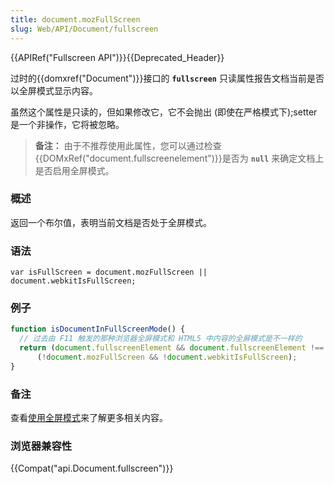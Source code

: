```yaml
---
title: document.mozFullScreen
slug: Web/API/Document/fullscreen
---
```


{{APIRef("Fullscreen API")}}{{Deprecated_Header}}

过时的{{domxref("Document")}}接口的 **`fullscreen`** 只读属性报告文档当前是否以全屏模式显示内容。

虽然这个属性是只读的，但如果修改它，它不会抛出 (即使在严格模式下);setter 是一个非操作，它将被忽略。

> **备注：** 由于不推荐使用此属性，您可以通过检查{{DOMxRef("document.fullscreenelement")}}是否为 **`null`** 来确定文档上是否启用全屏模式。

### 概述

返回一个布尔值，表明当前文档是否处于全屏模式。

### 语法

```
var isFullScreen = document.mozFullScreen || document.webkitIsFullScreen;
```

### 例子

```js
function isDocumentInFullScreenMode() {
  // 过去由 F11 触发的那种浏览器全屏模式和 HTML5 中内容的全屏模式是不一样的
  return (document.fullscreenElement && document.fullscreenElement !== null) ||
      (!document.mozFullScreen && !document.webkitIsFullScreen);
}
```

### 备注

查看[使用全屏模式](/zh-CN/docs/Web/API/Fullscreen_API)来了解更多相关内容。

### 浏览器兼容性

{{Compat("api.Document.fullscreen")}}
